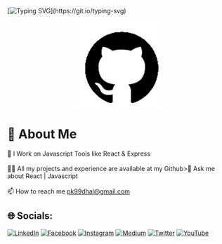 [![Typing SVG](https://readme-typing-svg.herokuapp.com?duration=10000&center=true&vCenter=true&width=1000&height=50&lines=Welcome+to+my+Github+Account+I'm+Pankaj+Kumar+Dhal.)](https://git.io/typing-svg)

<div id="header" align="center">
  <img src="./src/images/Github-Animation.gif" width="200"/>
</div>


# 💫 About Me




🔭️ I Work on Javascript Tools like React & Express<br><br>🧑‍💻️ All my projects and experience are available at my Github>💬️ Ask me about React | Javascript <br><br>📫 How to reach me pk99dhal@gmail.com<br>



## 🌐 Socials:
[![LinkedIn](https://img.shields.io/badge/LinkedIn-%230077B5.svg?logo=linkedin&logoColor=white)](https://www.linkedin.com/in/pankaj-kumar-dhal-206131229/) 
[![Facebook](https://img.shields.io/badge/Facebook-%231877F2.svg?logo=Facebook&logoColor=white)]()
[![Instagram](https://img.shields.io/badge/Instagram-%23E4405F.svg?logo=Instagram&logoColor=white)]()
[![Medium](https://img.shields.io/badge/Medium-12100E?logo=medium&logoColor=white)]() 
[![Twitter](https://img.shields.io/badge/Twitter-%231DA1F2.svg?logo=Twitter&logoColor=white)]() 
[![YouTube](https://img.shields.io/badge/YouTube-%23FF0000.svg?logo=YouTube&logoColor=white)]() 

